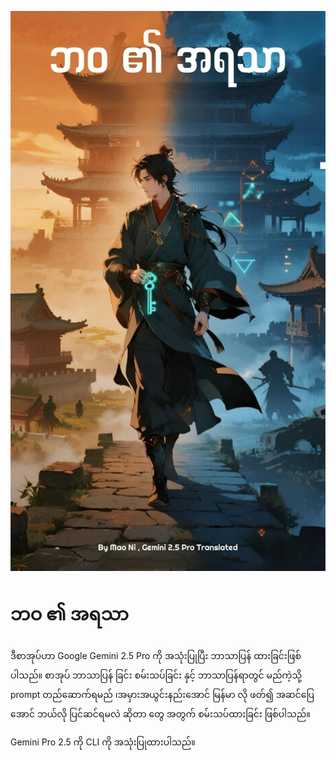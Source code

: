 ![](cover.jpg)

# ဘဝ ၏ အရသာ

ဒီစာအုပ်ဟာ Google Gemini 2.5 Pro ကို အသုံးပြုပြီး ဘာသာပြန် ထားခြင်းဖြစ်ပါသည်။ စာအုပ် ဘာသာပြန် ခြင်း စမ်းသပ်ခြင်း နှင့် ဘာသာပြန်ရာတွင် မည်ကဲ့သို့ prompt တည်ဆောက်ရမည် ၊​ အမှားအယွင်းနည်းအောင် မြန်မာ လို ဖတ်၍ အဆင်ပြေအောင် ဘယ်လို ပြင်ဆင်ရမလဲ ဆိုတာ တွေ အတွက် စမ်းသပ်ထားခြင်း ဖြစ်ပါသည်။

Gemini Pro 2.5 ကို CLI ကို အသုံးပြုထားပါသည်။
